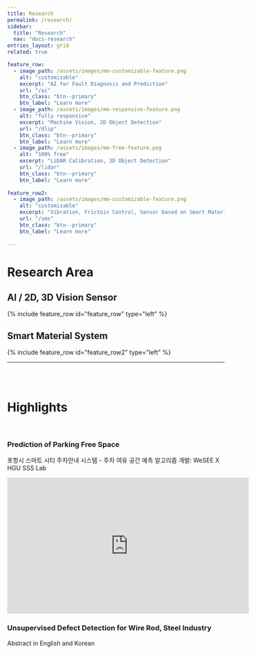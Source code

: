 ```yaml
---
title: Research
permalink: /research/
sidebar:
  title: "Research"
  nav: "docs-research"
entries_layout: grid
related: true

feature_row:
  - image_path: /assets/images/mm-customizable-feature.png
    alt: "customizable"
    excerpt: "AI for Fault Diagnosis and Prediction"
    url: "/ai"
    btn_class: "btn--primary"
    btn_label: "Learn more"
  - image_path: /assets/images/mm-responsive-feature.png
    alt: "fully responsive"
    excerpt: "Machine Vision, 2D Object Detection"
    url: "/dlip"
    btn_class: "btn--primary"
    btn_label: "Learn more"
  - image_path: /assets/images/mm-free-feature.png
    alt: "100% free"
    excerpt: "LiDAR Calibration, 3D Object Detection"
    url: "/lidar"
    btn_class: "btn--primary"
    btn_label: "Learn more"    
    
feature_row2:
  - image_path: /assets/images/mm-customizable-feature.png
    alt: "customizable"
    excerpt: "Vibration, Frictoin Control, Sensor based on Smart Material"
    url: "/sms"
    btn_class: "btn--primary"
    btn_label: "Learn more"
    
---
```






# Research Area



## AI / 2D, 3D Vision Sensor

{% include feature_row id="feature_row" type="left" %}



## Smart Material System

{% include feature_row id="feature_row2" type="left" %}

***
 <br/><br/>





# Highlights

<br/>



### Prediction of Parking Free Space

포항시 스마트 시티 주차안내 시스템 - 주차 여유 공간 예측 알고리즘 개발:  WeSEE X HGU SSS Lab

<iframe width="560" height="315" src="https://www.youtube.com/embed/MpNni2Jw3Zk" title="YouTube video player" frameborder="0" allow="accelerometer; autoplay; clipboard-write; encrypted-media; gyroscope; picture-in-picture" allowfullscreen></iframe>

<br/>

### Unsupervised Defect Detection for Wire Rod, Steel Industry
Abstract in English and Korean

<br/>